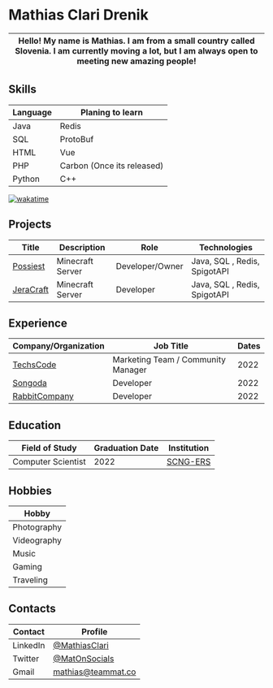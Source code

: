 
# Mathias Clari Drenik
|Hello! My name is Mathias. I am from a small country called Slovenia. I am currently moving a lot, but I am always open to meeting new amazing people!|
|----|

## Skills

| Language | Planing to learn |
| ----- | -----------|
| Java |  Redis |
| SQL | ProtoBuf |
| HTML | Vue |
| PHP | Carbon (Once its released) |
| Python | C++ |

[![wakatime](https://wakatime.com/badge/user/190d7e17-9dae-4f59-a20c-4d8593b186db.svg)](https://wakatime.com/@190d7e17-9dae-4f59-a20c-4d8593b186db)

## Projects

| Title | Description | Role | Technologies |
| ----- | ----------- | ---- | ------------ |
| [Possiest](https://discord.possiest.com) | Minecraft Server | Developer/Owner | Java, SQL , Redis, SpigotAPI |
| [JeraCraft](https://discord.gg/ue7b7wGx5t) | Minecraft Server | Developer | Java, SQL , Redis, SpigotAPI |

## Experience

| Company/Organization | Job Title | Dates |
| -------------------- | --------- | ----- |
| [TechsCode](https://techscode.com) | Marketing Team / Community Manager | 2022 |
| [Songoda](https://www.songoda.com/) | Developer | 2022 |
| [RabbitCompany](https://rabbit-company.com/) | Developer | 2022 |

## Education

| Field of Study | Graduation Date | Institution |
| ------------- | --------------- | ----------- |
| Computer Scientist | 2022 | [SCNG-ERS](https://ers.scng.si/) |

## Hobbies

| Hobby |
|----|
| Photography |
| Videography |
| Music |
| Gaming |
| Traveling |

## Contacts

| Contact | Profile |
| ------------ | ------- |
| LinkedIn | [@MathiasClari](https://www.linkedin.com/in/mathiasclari/) |
| Twitter | [@MatOnSocials](https://twitter.com/MatOnSocials) |
| Gmail | [mathias@teammat.co](mathias@teammat.co)|

